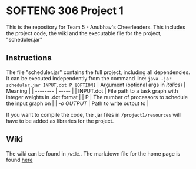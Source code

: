 # SOFTENG 306 Project 1

This is the repository for Team 5 - Anubhav's Cheerleaders. This includes the project code, the wiki and the executable file for the project, "scheduler.jar"

## Instructions

The file "scheduler.jar" contains the full project, including all dependencies. It can be executed independently from the command line:
`java -jar scheduler.jar INPUT.dot P [OPTION]`
| Argument (optional args in _italics_) | Meaning |
| -------- | ----- |
| INPUT.dot | File path to a task graph with integer weights in .dot format |
| P | The number of processors to schedule the input graph on |
| _-o OUTPUT_ | Path to write output to |

If you want to compile the code, the .jar files in `/project1/resources` will have to be added as libraries for the project.

## Wiki

The wiki can be found in `/wiki`. The markdown file for the home page is found [here](wiki/README.md)
